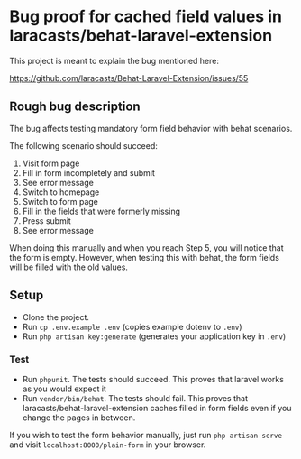 # Bug proof for cached field values in laracasts/behat-laravel-extension

This project is meant to explain the bug mentioned here: 

https://github.com/laracasts/Behat-Laravel-Extension/issues/55

## Rough bug description

The bug affects testing mandatory form field behavior with behat scenarios.  

The following scenario should succeed:

1. Visit form page
2. Fill in form incompletely and submit
3. See error message
4. Switch to homepage
5. Switch to form page
6. Fill in the fields that were formerly missing
7. Press submit
8. See error message

When doing this manually and when you reach Step 5, you will notice that the form is empty. However, when testing this
with behat, the form fields will be filled with the old values.

## Setup
* Clone the project. 
* Run `cp .env.example .env` (copies example dotenv to `.env`)
* Run `php artisan key:generate` (generates your application key in `.env`)

### Test
* Run `phpunit`. The tests should succeed. This proves that laravel works as you would expect it
* Run `vendor/bin/behat`. The tests should fail. This proves that laracasts/behat-laravel-extension caches filled in form fields even if you change the pages in between.

If you wish to test the form behavior manually, just run `php artisan serve` and visit `localhost:8000/plain-form` in your browser.

